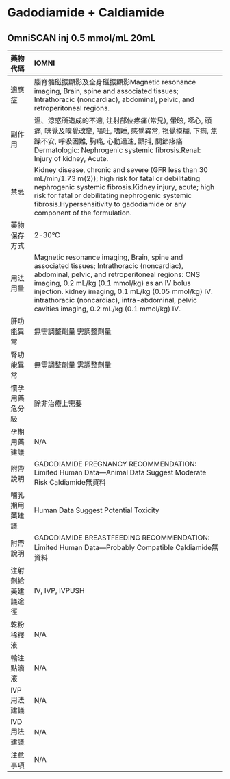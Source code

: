 # Gadodiamide + Caldiamide

## OmniSCAN inj 0.5 mmol/mL 20mL

| 藥物代碼           | IOMNI                                                                                                                                                                                                                                                                                                                                                      |
|:-------------------|:-----------------------------------------------------------------------------------------------------------------------------------------------------------------------------------------------------------------------------------------------------------------------------------------------------------------------------------------------------------|
| 適應症             | 腦脊髓磁振顯影及全身磁振顯影Magnetic resonance imaging, Brain, spine and associated tissues; Intrathoracic (noncardiac), abdominal, pelvic, and retroperitoneal regions.                                                                                                                                                                                   |
| 副作用             | 溫、涼感所造成的不適, 注射部位疼痛(常見), 暈眩, 噁心, 頭痛, 味覺及嗅覺改變, 嘔吐, 嗜睡, 感覺異常, 視覺模糊, 下痢, 焦躁不安, 呼吸困難, 胸痛, 心動過速, 顫抖, 關節疼痛Dermatologic: Nephrogenic systemic fibrosis.Renal: Injury of kidney, Acute.                                                                                                            |
| 禁忌               | Kidney disease, chronic and severe (GFR less than 30 mL/min/1.73 m(2)); high risk for fatal or debilitating nephrogenic systemic fibrosis.Kidney injury, acute; high risk for fatal or debilitating nephrogenic systemic fibrosis.Hypersensitivity to gadodiamide or any component of the formulation.                                                     |
| 藥物保存方式       | 2-30℃                                                                                                                                                                                                                                                                                                                                                      |
| 用法用量           | Magnetic resonance imaging, Brain, spine and associated tissues; Intrathoracic (noncardiac), abdominal, pelvic, and retroperitoneal regions: CNS imaging, 0.2 mL/kg (0.1 mmol/kg) as an IV bolus injection. kidney imaging, 0.1 mL/kg (0.05 mmol/kg) IV. intrathoracic (noncardiac), intra-abdominal, pelvic cavities imaging, 0.2 mL/kg (0.1 mmol/kg) IV. |
| 肝功能異常         | 無需調整劑量  需調整劑量                                                                                                                                                                                                                                                                                                                                   |
| 腎功能異常         | 無需調整劑量  需調整劑量                                                                                                                                                                                                                                                                                                                                   |
| 懷孕用藥危分級     | 除非治療上需要                                                                                                                                                                                                                                                                                                                                             |
| 孕期用藥建議       | N/A                                                                                                                                                                                                                                                                                                                                                        |
| 附帶說明           | GADODIAMIDE PREGNANCY RECOMMENDATION: Limited Human Data—Animal Data Suggest Moderate Risk Caldiamide無資料                                                                                                                                                                                                                                                |
| 哺乳期用藥建議     | Human Data Suggest Potential Toxicity                                                                                                                                                                                                                                                                                                                      |
| 附帶說明           | GADODIAMIDE BREASTFEEDING RECOMMENDATION: Limited Human Data—Probably Compatible Caldiamide無資料                                                                                                                                                                                                                                                          |
| 注射劑給藥建議途徑 | IV, IVP, IVPUSH                                                                                                                                                                                                                                                                                                                                            |
| 乾粉稀釋液         | N/A                                                                                                                                                                                                                                                                                                                                                        |
| 輸注點滴液         | N/A                                                                                                                                                                                                                                                                                                                                                        |
| IVP 用法建議       | N/A                                                                                                                                                                                                                                                                                                                                                        |
| IVD 用法建議       | N/A                                                                                                                                                                                                                                                                                                                                                        |
| 注意事項           | N/A                                                                                                                                                                                                                                                                                                                                                        |

